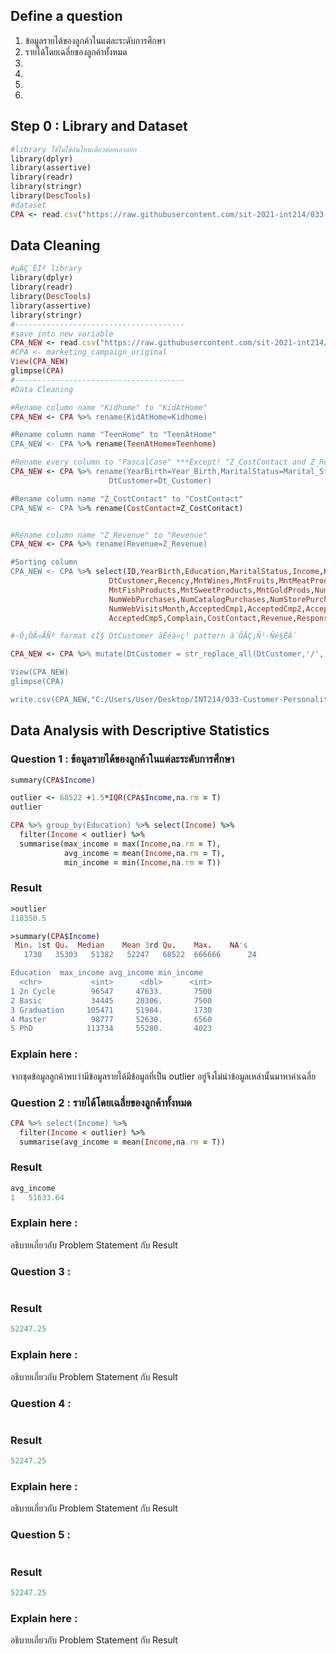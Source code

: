 ## Define a question

1. ข้อมูลรายได้ของลูกค้าในแต่ละระดับการศึกษา
1. รายได้โดยเฉลี่ยของลูกค้าทั้งหมด
1.
1.
1.
1.


## Step 0 : Library and Dataset

```ruby
#library ใช้ไม่ใช้อันไหนเดี๋ยวค่อยเอาออก
library(dplyr)
library(assertive)
library(readr)
library(stringr)
library(DescTools)
#dataset
CPA <- read.csv("https://raw.githubusercontent.com/sit-2021-int214/033-Customer-Personality-Analysis/main/midterm_assignment/CPA_cleaned.csv")
```

## Data Cleaning

```ruby
#µÃÇ¨ÊÍº library
library(dplyr)
library(readr)
library(DescTools)
library(assertive)
library(stringr)
#--------------------------------------
#save into new variable
CPA_NEW <- read.csv("https://raw.githubusercontent.com/sit-2021-int214/033-Customer-Personality-Analysis/main/midterm_assignment/CPA_original.csv")
#CPA <- marketing_campaign_original
View(CPA_NEW)
glimpse(CPA)
#--------------------------------------
#Data Cleaning

#Rename column name "Kidhome" to "KidAtHome"
CPA_NEW <- CPA %>% rename(KidAtHome=Kidhome)

#Rename column name "TeenHome" to "TeenAtHome"
CPA_NEW <- CPA %>% rename(TeenAtHome=Teenhome)

#Rename every column to "PascalCase" ***Except! "Z_CostContact and Z_Revenue"
CPA_NEW <- CPA %>% rename(YearBirth=Year_Birth,MaritalStatus=Marital_Status,
                      DtCustomer=Dt_Customer)

#Rename column name "Z_CostContact" to "CostContact"
CPA_NEW <- CPA %>% rename(CostContact=Z_CostContact)


#Rename column name "Z_Revenue" to "Revenue"
CPA_NEW <- CPA %>% rename(Revenue=Z_Revenue)

#Sorting column
CPA_NEW <- CPA %>% select(ID,YearBirth,Education,MaritalStatus,Income,KidAtHome,TeenAtHome,
                      DtCustomer,Recency,MntWines,MntFruits,MntMeatProducts,
                      MntFishProducts,MntSweetProducts,MntGoldProds,NumDealsPurchases,
                      NumWebPurchases,NumCatalogPurchases,NumStorePurchases,
                      NumWebVisitsMonth,AcceptedCmp1,AcceptedCmp2,AcceptedCmp3,AcceptedCmp4,
                      AcceptedCmp5,Complain,CostContact,Revenue,Response)

#·Ó¡ÒÃ»ÃÑº format ¢Í§ DtCustomer ãËéà»ç¹ pattern à´ÕÂÇ¡Ñ¹·Ñé§ËÁ´

CPA_NEW <- CPA %>% mutate(DtCustomer = str_replace_all(DtCustomer,'/','-'))

View(CPA_NEW)
glimpse(CPA)

write.csv(CPA_NEW,"C:/Users/User/Desktop/INT214/033-Customer-Personality-Analysis/midterm_assignment/CPA_cleaned.csv",row.names = F)
```
## Data Analysis with Descriptive Statistics
### Question 1 : ข้อมูลรายได้ของลูกค้าในแต่ละระดับการศึกษา 

```ruby
summary(CPA$Income)

outlier <- 68522 +1.5*IQR(CPA$Income,na.rm = T)
outlier

CPA %>% group_by(Education) %>% select(Income) %>% 
  filter(Income < outlier) %>%
  summarise(max_income = max(Income,na.rm = T),
            avg_income = mean(Income,na.rm = T),
            min_income = min(Income,na.rm = T))
```

### Result

```ruby
>outlier
118350.5

>summary(CPA$Income)
 Min. 1st Qu.  Median    Mean 3rd Qu.    Max.    NA's 
   1730   35303   51382   52247   68522  666666      24 

Education  max_income avg_income min_income
  <chr>           <int>      <dbl>      <int>
1 2n Cycle        96547     47633.       7500
2 Basic           34445     20306.       7500
3 Graduation     105471     51984.       1730
4 Master          98777     52630.       6560
5 PhD            113734     55280.       4023
```

### Explain here :
จากชุดข้อมูลลูกค้าพบว่ามีข้อมูลรายได้มีข้อมูลที่เป็น outlier อยู่จึงไม่นำข้อมูลเหล่านั้นมาหาค่าเฉลี่ย

### Question 2 : รายได้โดยเฉลี่ยของลูกค้าทั้งหมด

```ruby
CPA %>% select(Income) %>% 
  filter(Income < outlier) %>%
  summarise(avg_income = mean(Income,na.rm = T))            

```

### Result

```ruby
avg_income
1   51633.64
```
### Explain here :
อธิบายเกี่ยวกับ Problem Statement กับ Result

### Question 3 : 

```ruby
```

### Result

```ruby
52247.25
```
### Explain here :
อธิบายเกี่ยวกับ Problem Statement กับ Result

### Question 4 : 

```ruby
```

### Result

```ruby
52247.25
```
### Explain here :
อธิบายเกี่ยวกับ Problem Statement กับ Result

### Question 5 : 

```ruby
```

### Result

```ruby
52247.25
```
### Explain here :
อธิบายเกี่ยวกับ Problem Statement กับ Result

